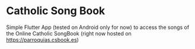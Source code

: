 # Catholic Song Book

Simple Flutter App (tested on Android only for now) to access the songs of the Online Catholic SongBook (right now hosted on https://parroquias.csbook.es)
